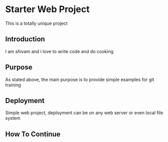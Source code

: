 # Starter Web Project

This is a totally unique project 
## Introduction
I am shivam and i love to write code and do cooking

## Purpose
As stated above, the main purpose is to provide simple examples for git training

## Deployment
Simple web project, deployment can be on any web server or even local file system

## How To Continue

